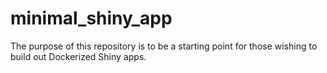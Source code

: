 # minimal_shiny_app

The purpose of this repository is to be a starting point for those wishing to build out Dockerized Shiny apps.